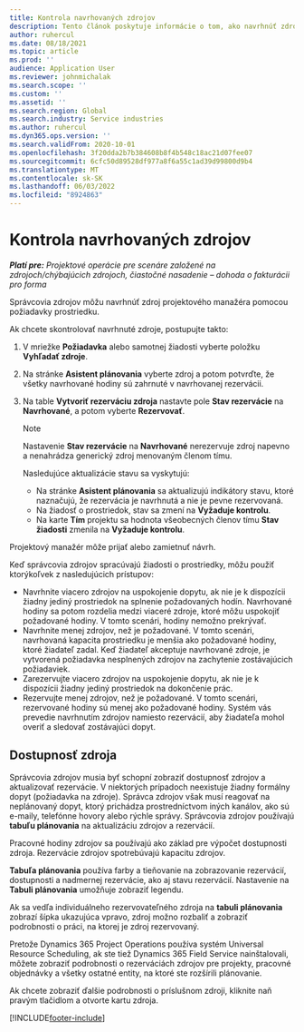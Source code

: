 ```yaml
---
title: Kontrola navrhovaných zdrojov
description: Tento článok poskytuje informácie o tom, ako navrhnúť zdroje projektu.
author: ruhercul
ms.date: 08/18/2021
ms.topic: article
ms.prod: ''
audience: Application User
ms.reviewer: johnmichalak
ms.search.scope: ''
ms.custom: ''
ms.assetid: ''
ms.search.region: Global
ms.search.industry: Service industries
ms.author: ruhercul
ms.dyn365.ops.version: ''
ms.search.validFrom: 2020-10-01
ms.openlocfilehash: 3f20dda2b7b384608b8f4b548c18ac21d07fee07
ms.sourcegitcommit: 6cfc50d89528df977a8f6a55c1ad39d99800d9b4
ms.translationtype: MT
ms.contentlocale: sk-SK
ms.lasthandoff: 06/03/2022
ms.locfileid: "8924863"
---
```

# <a name="review-proposed-resources"></a>Kontrola navrhovaných zdrojov

_**Platí pre:** Projektové operácie pre scenáre založené na zdrojoch/chýbajúcich zdrojoch, čiastočné nasadenie – dohoda o fakturácii pro forma_

Správcovia zdrojov môžu navrhnúť zdroj projektového manažéra pomocou požiadavky prostriedku.

Ak chcete skontrolovať navrhnuté zdroje, postupujte takto:

1. V mriežke **Požiadavka** alebo samotnej žiadosti vyberte položku **Vyhľadať zdroje**.
2. Na stránke **Asistent plánovania** vyberte zdroj a potom potvrďte, že všetky navrhované hodiny sú zahrnuté v navrhovanej rezervácii.
3. Na table **Vytvoriť rezerváciu zdroja** nastavte pole **Stav rezervácie** na **Navrhované**, a potom vyberte **Rezervovať**.

    > [!NOTE]
    > Nastavenie **Stav rezervácie** na **Navrhované** nerezervuje zdroj napevno a nenahrádza generický zdroj menovaným členom tímu.

    Nasledujúce aktualizácie stavu sa vyskytujú:

    - Na stránke **Asistent plánovania** sa aktualizujú indikátory stavu, ktoré naznačujú, že rezervácia je navrhnutá a nie je pevne rezervovaná.
    - Na žiadosť o prostriedok, stav sa zmení na **Vyžaduje kontrolu**.
    - Na karte **Tím** projektu sa hodnota všeobecných členov tímu **Stav žiadosti** zmenila na **Vyžaduje kontrolu**.

Projektový manažér môže prijať alebo zamietnuť návrh.

Keď správcovia zdrojov spracúvajú žiadosti o prostriedky, môžu použiť ktorýkoľvek z nasledujúcich prístupov:

- Navrhnite viacero zdrojov na uspokojenie dopytu, ak nie je k dispozícii žiadny jediný prostriedok na splnenie požadovaných hodín. Navrhované hodiny sa potom rozdelia medzi viaceré zdroje, ktoré môžu uspokojiť požadované hodiny. V tomto scenári, hodiny nemožno prekrývať.
- Navrhnite menej zdrojov, než je požadované. V tomto scenári, navrhovaná kapacita prostriedku je menšia ako požadované hodiny, ktoré žiadateľ zadal. Keď žiadateľ akceptuje navrhované zdroje, je vytvorená požiadavka nesplnených zdrojov na zachytenie zostávajúcich požiadaviek.
- Zarezervujte viacero zdrojov na uspokojenie dopytu, ak nie je k dispozícii žiadny jediný prostriedok na dokončenie prác.
- Rezervujte menej zdrojov, než je požadované. V tomto scenári, rezervované hodiny sú menej ako požadované hodiny. Systém vás prevedie navrhnutím zdrojov namiesto rezervácií, aby žiadateľa mohol overiť a sledovať zostávajúci dopyt.

## <a name="resource-availability"></a>Dostupnosť zdroja

Správcovia zdrojov musia byť schopní zobraziť dostupnosť zdrojov a aktualizovať rezervácie. V niektorých prípadoch neexistuje žiadny formálny dopyt (požiadavka na zdroje). Správca zdrojov však musí reagovať na neplánovaný dopyt, ktorý prichádza prostredníctvom iných kanálov, ako sú e-maily, telefónne hovory alebo rýchle správy. Správcovia zdrojov používajú **tabuľu plánovania** na aktualizáciu zdrojov a rezervácií.

Pracovné hodiny zdrojov sa používajú ako základ pre výpočet dostupnosti zdroja. Rezervácie zdrojov spotrebúvajú kapacitu zdrojov.

**Tabuľa plánovania** používa farby a tieňovanie na zobrazovanie rezervácií, dostupnosti a nadmernej rezervácie, ako aj stavu rezervácií. Nastavenie na **Tabuli plánovania** umožňuje zobraziť legendu.

Ak sa vedľa individuálneho rezervovateľného zdroja na **tabuli plánovania** zobrazí šípka ukazujúca vpravo, zdroj možno rozbaliť a zobraziť podrobnosti o práci, na ktorej je zdroj rezervovaný.

Pretože Dynamics 365 Project Operations používa systém Universal Resource Scheduling, ak ste tiež Dynamics 365 Field Service nainštalovali, môžete zobraziť podrobnosti o rezerváciách zdrojov pre projekty, pracovné objednávky a všetky ostatné entity, na ktoré ste rozšírili plánovanie.

Ak chcete zobraziť ďalšie podrobnosti o príslušnom zdroji, kliknite naň pravým tlačidlom a otvorte kartu zdroja.



[!INCLUDE[footer-include](../includes/footer-banner.md)]
